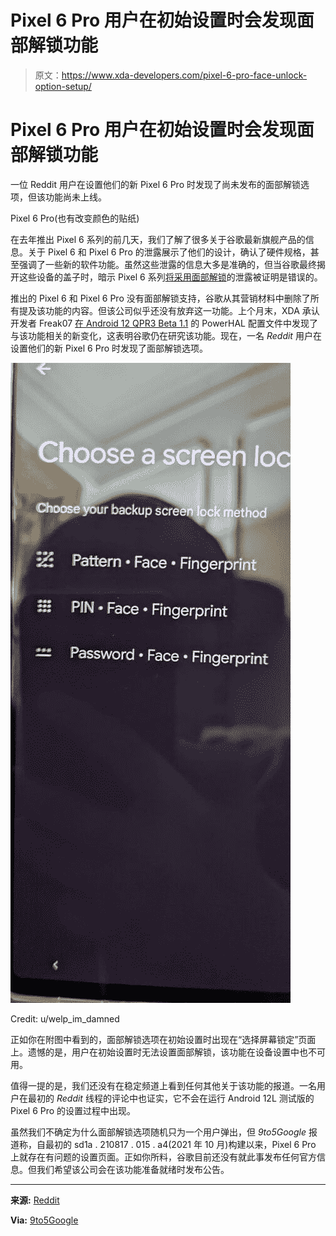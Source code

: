 # Pixel 6 Pro 用户在初始设置时会发现面部解锁功能

> 原文：<https://www.xda-developers.com/pixel-6-pro-face-unlock-option-setup/>

# Pixel 6 Pro 用户在初始设置时会发现面部解锁功能

一位 Reddit 用户在设置他们的新 Pixel 6 Pro 时发现了尚未发布的面部解锁选项，但该功能尚未上线。

Pixel 6 Pro(也有改变颜色的贴纸)

在去年推出 Pixel 6 系列的前几天，我们了解了很多关于谷歌最新旗舰产品的信息。关于 Pixel 6 和 Pixel 6 Pro 的泄露展示了他们的设计，确认了硬件规格，甚至强调了一些新的软件功能。虽然这些泄露的信息大多是准确的，但当谷歌最终揭开这些设备的盖子时，暗示 Pixel 6 系列[将采用面部解锁](https://www.xda-developers.com/pixel-6-support-facial-recognition-pixel-stand/)的泄露被证明是错误的。

推出的 Pixel 6 和 Pixel 6 Pro 没有面部解锁支持，谷歌从其营销材料中删除了所有提及该功能的内容。但该公司似乎还没有放弃这一功能。上个月末，XDA 承认开发者 Freak07 [在 Android 12 QPR3 Beta 1.1](https://www.xda-developers.com/google-pixel-6-pro-face-unlock-support-evidence/) 的 PowerHAL 配置文件中发现了与该功能相关的新变化，这表明谷歌仍在研究该功能。现在，一名 *Reddit* 用户在设置他们的新 Pixel 6 Pro 时发现了面部解锁选项。

 <picture>![Pixel 6 Pro face unlock option during initial setup](img/3bb0e427b9ac08e31f04e6ed4f3eac48.png)</picture> 

Credit: u/welp_im_damned

正如你在附图中看到的，面部解锁选项在初始设置时出现在“选择屏幕锁定”页面上。遗憾的是，用户在初始设置时无法设置面部解锁，该功能在设备设置中也不可用。

值得一提的是，我们还没有在稳定频道上看到任何其他关于该功能的报道。一名用户在最初的 *Reddit* 线程的评论中也证实，它不会在运行 Android 12L 测试版的 Pixel 6 Pro 的设置过程中出现。

虽然我们不确定为什么面部解锁选项随机只为一个用户弹出，但 *9to5Google* 报道称，自最初的 sd1a . 210817 . 015 . a4(2021 年 10 月)构建以来，Pixel 6 Pro 上就存在有问题的设置页面。正如你所料，谷歌目前还没有就此事发布任何官方信息。但我们希望该公司会在该功能准备就绪时发布公告。

* * *

**来源:** [Reddit](https://www.reddit.com/r/Android/comments/u0m4on/i_was_setting_up_my_new_pixel_6_and_when_it_said/i47ftk7/)

**Via:** [9to5Google](https://9to5google.com/2022/04/10/pixel-6-pro-face-setup/)